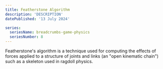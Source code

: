 ```yaml
---
title: Featherstone Algorithm
description: 'DESCRIPTION'
datePublished: '13 July 2024'

series:
  seriesName: breadcrumbs-game-physics
  seriesNumber: 8
---
```


Featherstone's algorithm is a technique used for computing the effects of forces applied to a structure of joints and links (an "open kinematic chain") such as a skeleton used in ragdoll physics.